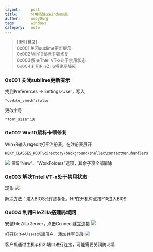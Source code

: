 ```yaml
---
layout:		post
title:		环境搭建之Windows篇
author:		wooy0ung
tags:		windows
category:  	note
---
```



>[索引目录]  
>0x001 关闭sublime更新提示  
>0x002 Win10鼠标卡顿修复  
>0x003 解决Tntel VT-x处于禁用状态  
>0x004 利用FileZilla搭建局域网  
<!-- more -->


### 0x001 关闭sublime更新提示

找到Preferences -> Settings-User，写入
```
"update_check":false
```

更改字号
```
"font_size":18
```


### 0x002 Win10鼠标卡顿修复

Win+R输入regedit打开注册表，在注册表展开
```
HEKY_CLASSES_ROOT\directory\background\shellex\contextmenuhandlers
```

![](/assets/img/note/2018-02-21-windows-environment.markdown/0x002-001.png)
保留“New”、“WorkFolders”选项，其余子项全部删除


### 0x003 解决Tntel VT-x处于禁用状态

现象
![](/assets/img/note/2018-02-21-windows-environment.markdown/0x003-001.png)

解决方法：进入BIOS允许虚拟化，HP在开机时点按F10进入BIOS


### 0x004 利用FileZilla搭建局域网

安装FileZilla Server，点击Connect建立连接
![](/assets/img/note/2018-02-21-windows-environment.markdown/0x004-001.png)

打开Edit->Users新建用户，添加共享目录
![](/assets/img/note/2018-02-21-windows-environment.markdown/0x004-002.png)

客户机通过主机ip和21端口进行连接，可能需要关闭防火墙